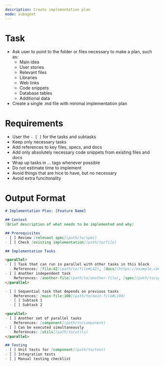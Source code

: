 ```yaml
---
description: Create implementation plan
mode: subagent
---
```


# Task
- Ask user to point to the folder or files necessary to make a plan, such as:
  - Main idea
  - User stories
  - Relevant files
  - Libraries
  - Web links
  - Code snippets
  - Database tables
  - Additional data
- Create a single .md file with minimal implementation plan

# Requirements
   - User the `- [ ]` for the tasks and subtasks
   - Keep only necessary tasks
   - Add references to key files, specs, and docs
   - Add only absolutely necessary code snippets from existing files and docs
   - Wrap up tasks in <parallel>...</parallel> tags whenever possible
   - Do not estimate time to implement
   - Avoid things that are hice to have, but no necessary
   - Avoid extra funcitonality

# Output Format
```markdown
# Implementation Plan: [Feature Name]

## Context
[Brief description of what needs to be implemented and why]

## Prerequisites
- [ ] Review [relevant spec](path/to/spec)
- [ ] Check [existing implementation](path/to/file)

## Implementation Tasks

<parallel>
- [ ] Task that can run in parallel with other tasks in this block
  - References: [file:42](path/to/file#L42), [docs](https://example.com/docs)
- [ ] Another independent task
  - References: [another-file](path/to/another-file), [spec](path/to/spec.md)
</parallel>

- [ ] Sequential task that depends on previous tasks
  - References: [main-file:100](path/to/main-file#L100)
  - [ ] Subtask 1
  - [ ] Subtask 2

<parallel>
- [ ] Another set of parallel tasks
  - References: [component](path/to/component)
- [ ] Can be executed simultaneously
  - References: [utils](path/to/utils)
</parallel>

## Testing
- [ ] Unit tests for [component](path/to/test)
- [ ] Integration tests
- [ ] Manual testing checklist
```
